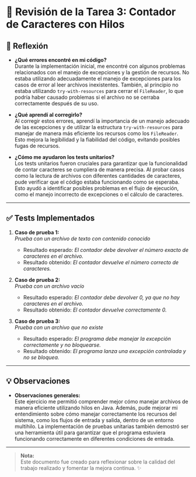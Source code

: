 # 📝 Revisión de la Tarea 3: Contador de Caracteres con Hilos

## 📌 Reflexión

- **¿Qué errores encontré en mi código?**  
  Durante la implementación inicial, me encontré con algunos problemas relacionados con el manejo de excepciones y la gestión de recursos. No estaba utilizando adecuadamente el manejo de excepciones para los casos de error al leer archivos inexistentes. También, al principio no estaba utilizando `try-with-resources` para cerrar el `FileReader`, lo que podría haber causado problemas si el archivo no se cerraba correctamente después de su uso.

- **¿Qué aprendí al corregirlo?**  
  Al corregir estos errores, aprendí la importancia de un manejo adecuado de las excepciones y de utilizar la estructura `try-with-resources` para manejar de manera más eficiente los recursos como los `FileReader`. Esto mejora la legibilidad y la fiabilidad del código, evitando posibles fugas de recursos.

- **¿Cómo me ayudaron los tests unitarios?**  
  Los tests unitarios fueron cruciales para garantizar que la funcionalidad de contar caracteres se cumpliera de manera precisa. Al probar casos como la lectura de archivos con diferentes cantidades de caracteres, pude verificar que el código estaba funcionando como se esperaba. Esto ayudó a identificar posibles problemas en el flujo de ejecución, como el manejo incorrecto de excepciones o el cálculo de caracteres.

---

## ✅ Tests Implementados

1. **Caso de prueba 1:**  
   _Prueba con un archivo de texto con contenido conocido_
    - Resultado esperado: _El contador debe devolver el número exacto de caracteres en el archivo._
    - Resultado obtenido: _El contador devuelve el número correcto de caracteres._

2. **Caso de prueba 2:**  
   _Prueba con un archivo vacío_
    - Resultado esperado: _El contador debe devolver 0, ya que no hay caracteres en el archivo._
    - Resultado obtenido: _El contador devuelve correctamente 0._

3. **Caso de prueba 3:**  
   _Prueba con un archivo que no existe_
    - Resultado esperado: _El programa debe manejar la excepción correctamente y no bloquearse._
    - Resultado obtenido: _El programa lanza una excepción controlada y no se bloquea._

---

## 💡 Observaciones

- **Observaciones generales:**  
  Este ejercicio me permitió comprender mejor cómo manejar archivos de manera eficiente utilizando hilos en Java. Además, pude mejorar mi entendimiento sobre cómo manejar correctamente los recursos del sistema, como los flujos de entrada y salida, dentro de un entorno multihilo. La implementación de pruebas unitarias también demostró ser una herramienta útil para garantizar que el programa estuviera funcionando correctamente en diferentes condiciones de entrada.

---

> **Nota:**  
> Este documento fue creado para reflexionar sobre la calidad del trabajo realizado y fomentar la mejora continua. ✨
